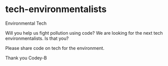 # tech-environmentalists
Environmental Tech

Will you help us fight pollution using code?  We are looking for the next tech environmentalists. Is that you?

Please share code on tech for the environment.

Thank you
Codey-B
